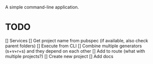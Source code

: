 A simple command-line application.

# TODO

[] Services
[] Get project name from pubspec (if available, also check parent folders)
[] Execute from CLI
[] Combine multiple generators (s+v+r+s) and they depend on each other
[] Add to route (what with multiple projects?)
[] Create new project
[] Add docs 
